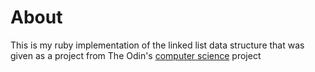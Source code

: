 # About
This is my ruby implementation of the linked list data structure that was given as a project from The Odin's [computer science](https://www.theodinproject.com/courses/ruby-programming/lessons/linked-lists) project


